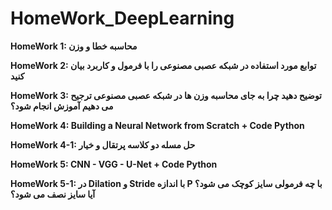 # HomeWork_DeepLearning
**HomeWork 1: محاسبه خطا و وزن**

**HomeWork 2: توابع مورد استفاده در شبکه عصبی مصنوعی  را با فرمول و کاربرد بیان کنید**

**HomeWork 3: توضیح دهید چرا به جای محاسبه وزن ها در شبکه عصبی مصنوعی ترجیح می دهیم آموزش انجام شود؟**

**HomeWork 4: Building a Neural Network from Scratch + Code Python**

**HomeWork 4-1: حل مسله دو کلاسه پرتقال و خیار**

**HomeWork 5: CNN - VGG - U-Net + Code Python**

**HomeWork 5-1: در Dilation و Stride با اندازه  P با چه فرمولی سایز کوچک می شود؟ آیا سایز نصف می شود؟**
